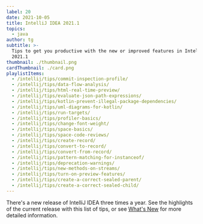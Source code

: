 ```yaml
---
label: 20
date: 2021-10-05
title: IntelliJ IDEA 2021.1
topics:
  - java
author: tg
subtitle: >-
  Tips to get you productive with the new or improved features in IntelliJ IDEA
  2021.1
thumbnail: ./thumbnail.png
cardThumbnail: ./card.png
playlistItems:
  - /intellij/tips/commit-inspection-profile/
  - /intellij/tips/data-flow-analysis/
  - /intellij/tips/html-real-time-preview/
  - /intellij/tips/evaluate-json-path-expressions/
  - /intellij/tips/kotlin-prevent-illegal-package-dependencies/
  - /intellij/tips/uml-diagrams-for-kotlin/
  - /intellij/tips/run-targets/
  - /intellij/tips/profiler-basics/
  - /intellij/tips/change-font-weight/
  - /intellij/tips/space-basics/
  - /intellij/tips/space-code-reviews/
  - /intellij/tips/create-record/
  - /intellij/tips/convert-to-record/
  - /intellij/tips/convert-from-record/
  - /intellij/tips/pattern-matching-for-instanceof/
  - /intellij/tips/deprecation-warnings/
  - /intellij/tips/new-methods-on-streams/
  - /intellij/tips/turn-on-preview-features/
  - /intellij/tips/create-a-correct-sealed-parent/
  - /intellij/tips/create-a-correct-sealed-child/
---
```


There's a new release of IntelliJ IDEA three times a year. See the highlights of the current release with this list of tips, or see [What's New](https://www.jetbrains.com/idea/whatsnew/) for more detailed information.

